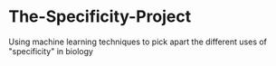 # The-Specificity-Project
Using machine learning techniques to pick apart the different uses of "specificity" in biology
